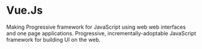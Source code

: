 # Vue.Js
Making Progressive framework for JavaScript using web web interfaces and one page applications. Progressive, incrementally-adoptable JavaScript framework for building UI on the web.
